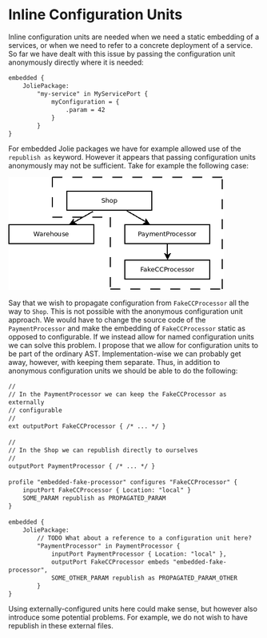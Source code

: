 # Inline Configuration Units

Inline configuration units are needed when we need a static embedding of a
services, or when we need to refer to a concrete deployment of a service. So far
we have dealt with this issue by passing the configuration unit anonymously
directly where it is needed:

```jolie
embedded {
    JoliePackage:
        "my-service" in MyServicePort {
            myConfiguration = {
                .param = 42
            }
        }
}
```

For embedded Jolie packages we have for example allowed use of the `republish
as` keyword. However it appears that passing configuration units anonymously may
not be sufficient. Take for example the following case:

![A service configuration](services.png)

Say that we wish to propagate configuration from `FakeCCProcessor` all the way
to `Shop`. This is not possible with the anonymous configuration unit approach.
We would have to change the source code of the `PaymentProcessor` and make the
embedding of `FakeCCProcessor` static as opposed to configurable. If we instead
allow for named configuration units we can solve this problem. I propose that we
allow for configuration units to be part of the ordinary AST.
Implementation-wise we can probably get away, however, with keeping them
separate. Thus, in addition to anonymous configuration units we should be able
to do the following:

```jolie
//
// In the PaymentProcessor we can keep the FakeCCProcessor as externally
// configurable
//
ext outputPort FakeCCProcessor { /* ... */ }

//
// In the Shop we can republish directly to ourselves
//
outputPort PaymentProcessor { /* ... */ }

profile "embedded-fake-processor" configures "FakeCCProcessor" {
    inputPort FakeCCProcessor { Location: "local" }
    SOME_PARAM republish as PROPAGATED_PARAM
}

embedded {
    JoliePackage:
        // TODO What about a reference to a configuration unit here?
        "PaymentProcessor" in PaymentProcessor {
            inputPort PaymentProcessor { Location: "local" },
            outputPort FakeCCProcessor embeds "embedded-fake-processor",
            SOME_OTHER_PARAM republish as PROPAGATED_PARAM_OTHER
        }
}
```

Using externally-configured units here could make sense, but however also
introduce some potential problems. For example, we do not wish to have republish
in these external files.